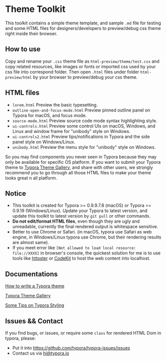 # Theme Toolkit

This toolkit contains a simple theme template, and sample `.md` file for testing and some HTML files for designers/developers to preview/debug css theme right inside their browser.

## How to use

Copy and rename your `.css` theme file as `html-preview/theme/test.css` and copy related resources, like images or fonts or imported css used by your css file into correspond folder. Then open `.html` files under folder `html-preview/html` by your browser to preview/debug your css theme.

## HTML files

- `lorem.html`  Preview the basic typesetting.
- `outline-open-and-focus-mode.html` Preview pinned outline panel on Typora for macOS, and focus mode.
- `source-mode.html` Preview source code mode syntax highlighting style.
- `ui-controls.html` Preview some control UIs on macOS, Windows, and Linux and window frame for "unibody"  style on Windows.
- `ui-controls2.html` Preview tips/notifications in Typora and the side panel style on Windows/Linux.
- `unibody.html` Preview the menu style for "unibody"  style on Windows.

So you may find components you never seen in Typora because they may only be available for specific OS platform. If you want to submit your Typora theme to [Typora Theme Gallery](http://theme.typora.io), and share with other users, we strongly recommend you to go through all those HTML files to make your theme looks great n all platform.

## Notice

- This toolkit is created for Typora >= 0.9.9.7.8 (macOS) or Typora >= 0.9.19 (Windows/Linux). Update your Typora to latest version, and update this toolkit to latest version by `git pull` or other commands.
- **Do not edit/format HTML files**, even though they are ugly and unreadable, currently the final rendered output is whitespace sensitive.
- Better to use Chrome or Safari. (in macOS, typora use Safari as web engine, in Windows/Linux typora use Chrome, but their rendering results are almost same).
- If you meet error like `[Not allowed to load local resource: file://XXXX]` in browser's console, the quickest solution for me is to use tools like [httpster](https://github.com/SimbCo/httpster) or [CodeKit](https://incident57.com/codekit/) to host the web content into localhost.

## Documentations

[How to write a Typora theme](http://theme.typora.io/doc/Write-Custom-Theme/)

[Typora Theme Gallery](http://theme.typora.io)

[Some Tips on Typora Styling](http://support.typora.io/style)

## Issues && Contact

If you find bugs, or issues, or require some `class` for rendered HTML Dom in typora, please:

- Put it into <https://github.com/typora/typora-issues/issues>
- Contact us via <hi@typora.io>



